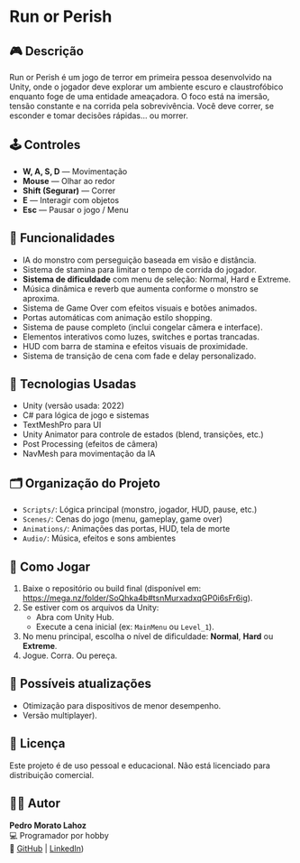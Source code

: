 # Run or Perish

## 🎮 Descrição
Run or Perish é um jogo de terror em primeira pessoa desenvolvido na Unity, onde o jogador deve explorar um ambiente escuro e claustrofóbico enquanto foge de uma entidade ameaçadora. O foco está na imersão, tensão constante e na corrida pela sobrevivência. Você deve correr, se esconder e tomar decisões rápidas... ou morrer.

## 🕹️ Controles
- **W, A, S, D** — Movimentação  
- **Mouse** — Olhar ao redor  
- **Shift (Segurar)** — Correr  
- **E** — Interagir com objetos  
- **Esc** — Pausar o jogo / Menu  

## 🧠 Funcionalidades
- IA do monstro com perseguição baseada em visão e distância.  
- Sistema de stamina para limitar o tempo de corrida do jogador.  
- **Sistema de dificuldade** com menu de seleção: Normal, Hard e Extreme.  
- Música dinâmica e reverb que aumenta conforme o monstro se aproxima.  
- Sistema de Game Over com efeitos visuais e botões animados.  
- Portas automáticas com animação estilo shopping.  
- Sistema de pause completo (inclui congelar câmera e interface).  
- Elementos interativos como luzes, switches e portas trancadas.  
- HUD com barra de stamina e efeitos visuais de proximidade.  
- Sistema de transição de cena com fade e delay personalizado.  

## 🔧 Tecnologias Usadas
- Unity (versão usada: 2022)  
- C# para lógica de jogo e sistemas  
- TextMeshPro para UI  
- Unity Animator para controle de estados (blend, transições, etc.)  
- Post Processing (efeitos de câmera)  
- NavMesh para movimentação da IA  

## 🗂️ Organização do Projeto
- `Scripts/`: Lógica principal (monstro, jogador, HUD, pause, etc.)  
- `Scenes/`: Cenas do jogo (menu, gameplay, game over)  
- `Animations/`: Animações das portas, HUD, tela de morte  
- `Audio/`: Música, efeitos e sons ambientes  

## 🚀 Como Jogar
1. Baixe o repositório ou build final (disponível em: https://mega.nz/folder/SoQhka4b#tsnMurxadxqGP0i6sFr6ig).  
2. Se estiver com os arquivos da Unity:  
   - Abra com Unity Hub.  
   - Execute a cena inicial (ex: `MainMenu` ou `Level_1`).  
3. No menu principal, escolha o nível de dificuldade: **Normal**, **Hard** ou **Extreme**.  
4. Jogue. Corra. Ou pereça.  

## 🧪 Possíveis atualizações 
- Otimização para dispositivos de menor desempenho.  
- Versão multiplayer).  

## 📜 Licença
Este projeto é de uso pessoal e educacional. Não está licenciado para distribuição comercial.  

## 🙋‍♂️ Autor
**Pedro Morato Lahoz**  
💻 Programador por hobby  
🔗 [GitHub](https://github.com/PedroM2626) | [LinkedIn](https://www.linkedin.com/in/pedro-morato-lahoz-7996b1314/))  
